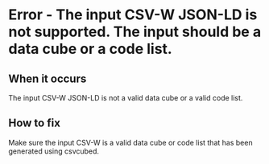 # Error - The input CSV-W JSON-LD is not supported. The input should be a data cube or a code list.

## When it occurs

The input CSV-W JSON-LD is not a valid data cube or a valid code list.

## How to fix

Make sure the input CSV-W is a valid data cube or code list that has been generated using csvcubed.
